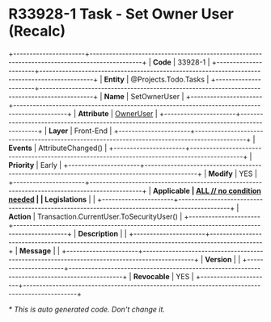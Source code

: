 ﻿---
erp.type: front-end-business-rule
erp.entity: Projects.Todo.Tasks
---

# R33928-1 Task - Set Owner User (Recalc)
+----------------------+----------------------------------------------------------------------------------------------+
| **Code**             | 33928-1                                                                                      |
+----------------------+----------------------------------------------------------------------------------------------+
| **Entity**           | @Projects.Todo.Tasks                                                                          |
+----------------------+----------------------------------------------------------------------------------------------+
| **Name**             | SetOwnerUser                                                                                 |
+----------------------+----------------------------------------------------------------------------------------------+
| **Attribute**        | [OwnerUser](../entities/Projects.TodoTasks.md#owneruser)                                     |
+----------------------+----------------------------------------------------------------------------------------------+
| **Layer**            | Front-End                                                                                    |
+----------------------+----------------------------------------------------------------------------------------------+
| **Events**           | AttributeChanged()                                                                           |
+----------------------+----------------------------------------------------------------------------------------------+
| **Priority**         | Early                                                                                        |
+----------------------+----------------------------------------------------------------------------------------------+
| **Modify**           | YES                                                                                          |
+----------------------+----------------------------------------------------------------------------------------------+
| **Applicable         | [ALL // no condition needed](xref:applicable-legislations)                                   |
| Legislations**       |                                                                                              |
+----------------------+----------------------------------------------------------------------------------------------+
| **Action**           | Transaction.CurrentUser.ToSecurityUser()                                                     |
+----------------------+----------------------------------------------------------------------------------------------+
| **Description**      |                                                                                              |
+----------------------+----------------------------------------------------------------------------------------------+
| **Message**          |                                                                                              |
+----------------------+----------------------------------------------------------------------------------------------+
| **Version**          |                                                                                              |
+----------------------+----------------------------------------------------------------------------------------------+
| **Revocable**        | YES                                                                                          |
+----------------------+----------------------------------------------------------------------------------------------+

*\* This is auto generated code. Don't change it.*
